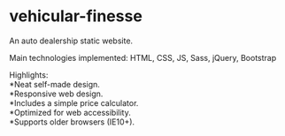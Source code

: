 # vehicular-finesse
An auto dealership static website.

Main technologies implemented: HTML, CSS, JS, Sass, jQuery, Bootstrap

Highlights:<br>
*Neat self-made design.<br>
*Responsive web design.<br>
*Includes a simple price calculator.<br>
*Optimized for web accessibility.<br>
*Supports older browsers (IE10+).
